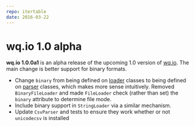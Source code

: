 ```yaml
---
repo: itertable
date: 2016-03-22
---
```


# wq.io 1.0 alpha

**wq.io 1.0.0a1** is an alpha release of the upcoming 1.0 version of [wq.io](https://wq.io/wq.io).  The main change is better support for binary formats.
- Change `binary` from being defined on [loader](https://wq.io/docs/loaders) classes to being defined on [parser](https://wq.io/docs/parsers) classes, which makes more sense intuitively.  Removed `BinaryFileLoader` and made `FileLoader` check (rather than set) the `binary` attribute to determine file mode.
- Include binary support in `StringLoader` via a similar mechanism.
- Update `CsvParser` and tests to ensure they work whether or not `unicodecsv` is installed
